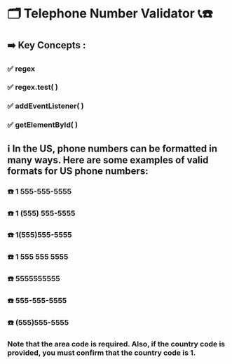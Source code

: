 # 🗂️ Telephone Number Validator 📞☎️
## ➡️ Key Concepts :
### ✅ regex
### ✅ regex.test( )
### ✅ addEventListener( )
### ✅ getElementById( )

## ℹ️ In the US, phone numbers can be formatted in many ways. Here are some examples of valid formats for US phone numbers:
### ☎️ 1 555-555-5555
### ☎️ 1 (555) 555-5555
### ☎️ 1(555)555-5555
### ☎️ 1 555 555 5555
### ☎️ 5555555555
### ☎️ 555-555-5555
### ☎️ (555)555-5555
### Note that the area code is required. Also, if the country code is provided, you must confirm that the country code is 1.
